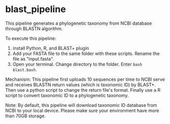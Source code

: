 # blast_pipeline
This pipeline generates a phylogenetic taxonomy from NCBI database through BLASTN algorithm.

To execute this pipeline:
  1. install Python, R, and BLAST+ plugin
  2. Add your FASTA file to the same folder with these scripts. Rename the file as "input.fasta".
  3. Open your terminal. Change directory to the folder. Enter `bash blast.bash`.

Mechanism:
  This pipeline first uploads 10 sequences per time to NCBI serve and receives BLASTN return values (which is taxonomic ID) by BLAST+.
  Then use a python script to change the return file's format.
  Finally use a R script to convert taxonomic ID to a phylogenetic taxonomy.
  
Note:
  By default, this pipeline will download taxonomic ID database from NCBI to your local device. Please make sure your environment have more than 70GB storage.
